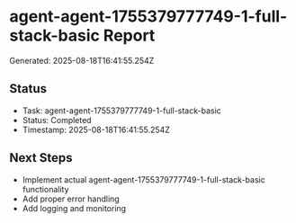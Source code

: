 # agent-agent-1755379777749-1-full-stack-basic Report

Generated: 2025-08-18T16:41:55.254Z

## Status
- Task: agent-agent-1755379777749-1-full-stack-basic
- Status: Completed
- Timestamp: 2025-08-18T16:41:55.254Z

## Next Steps
- Implement actual agent-agent-1755379777749-1-full-stack-basic functionality
- Add proper error handling
- Add logging and monitoring
